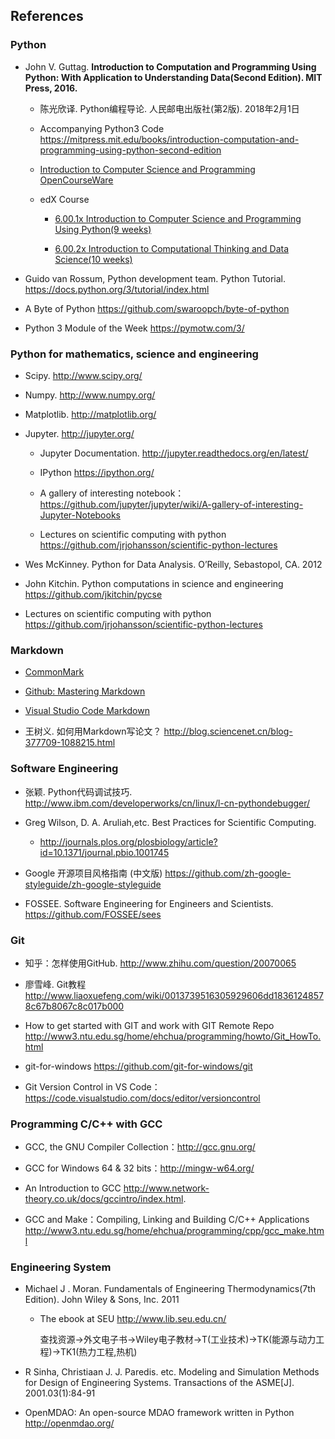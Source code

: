 
## References

### Python

*  John V. Guttag. **Introduction to Computation and Programming Using Python: With Application to Understanding Data(Second Edition). MIT Press, 2016.**

   * 陈光欣译. Python编程导论.  人民邮电出版社(第2版). 2018年2月1日

   * Accompanying Python3 Code https://mitpress.mit.edu/books/introduction-computation-and-programming-using-python-second-edition

   * [Introduction to Computer Science and Programming OpenCourseWare](https://ocw.mit.edu/courses/electrical-engineering-and-computer-science/6-00sc-introduction-to-computer-science-and-programming-spring-2011/)

   * edX Course
         
     * [6.00.1x Introduction to Computer Science and Programming Using Python(9 weeks)](https://www.edx.org/course/introduction-to-computer-science-and-programming-using-python0)

     * [6.00.2x Introduction to Computational Thinking and Data Science(10 weeks)](https://www.edx.org/course/introduction-computational-thinking-data-mitx-6-00-2x-7)
   
* Guido van Rossum, Python development team. Python Tutorial. https://docs.python.org/3/tutorial/index.html

* A Byte of Python  https://github.com/swaroopch/byte-of-python

* Python 3 Module of the Week  https://pymotw.com/3/

### Python for mathematics, science and engineering
  
* Scipy. http://www.scipy.org/
  
* Numpy. http://www.numpy.org/
  
* Matplotlib.  http://matplotlib.org/

* Jupyter. http://jupyter.org/
    
   * Jupyter Documentation. http://jupyter.readthedocs.org/en/latest/
    
   * IPython https://ipython.org/
    
   * A gallery of interesting notebook： https://github.com/jupyter/jupyter/wiki/A-gallery-of-interesting-Jupyter-Notebooks

   * Lectures on scientific computing with python https://github.com/jrjohansson/scientific-python-lectures

* Wes McKinney. Python for Data Analysis. O’Reilly, Sebastopol, CA. 2012

* John Kitchin. Python computations in science and engineering  https://github.com/jkitchin/pycse

* Lectures on scientific computing with python https://github.com/jrjohansson/scientific-python-lectures 

### Markdown

* [CommonMark](http://commonmark.org/)

* [Github: Mastering Markdown](https://guides.github.com/features/mastering-markdown/)

* [Visual Studio Code Markdown](https://code.visualstudio.com/docs/languages/markdown/)

* 王树义. 如何用Markdown写论文？ http://blog.sciencenet.cn/blog-377709-1088215.html

### Software Engineering

* 张颖. Python代码调试技巧. http://www.ibm.com/developerworks/cn/linux/l-cn-pythondebugger/ 

* Greg Wilson, D. A. Aruliah,etc. Best Practices for Scientific Computing.     
  
   * http://journals.plos.org/plosbiology/article?id=10.1371/journal.pbio.1001745

* Google 开源项目风格指南 (中文版) https://github.com/zh-google-styleguide/zh-google-styleguide

* FOSSEE. Software Engineering for Engineers and Scientists. https://github.com/FOSSEE/sees

### Git

* 知乎：怎样使用GitHub. http://www.zhihu.com/question/20070065

* 廖雪峰. Git教程  http://www.liaoxuefeng.com/wiki/0013739516305929606dd18361248578c67b8067c8c017b000

* How to get started with GIT and work with GIT Remote Repo  http://www3.ntu.edu.sg/home/ehchua/programming/howto/Git_HowTo.html
  
* git-for-windows https://github.com/git-for-windows/git

* Git Version Control in VS Code：https://code.visualstudio.com/docs/editor/versioncontrol

### Programming C/C++ with GCC

* GCC, the GNU Compiler Collection：http://gcc.gnu.org/

* GCC for Windows 64 & 32 bits：http://mingw-w64.org/

* An Introduction to GCC  http://www.network-theory.co.uk/docs/gccintro/index.html.

* GCC and Make：Compiling, Linking and Building C/C++ Applications http://www3.ntu.edu.sg/home/ehchua/programming/cpp/gcc_make.html

### Engineering System

* Michael J . Moran. Fundamentals of Engineering Thermodynamics(7th Edition). John Wiley & Sons, Inc. 2011
   
   * The ebook at SEU http://www.lib.seu.edu.cn/

     查找资源->外文电子书->Wiley电子教材->T(工业技术)->TK(能源与动力工程)->TK1(热力工程,热机)

* R Sinha, Christiaan J. J. Paredis. etc. Modeling and Simulation Methods for Design of Engineering Systems. Transactions of the ASME[J]. 2001.03(1):84-91

* OpenMDAO: An open-source MDAO framework written in Python  http://openmdao.org/

